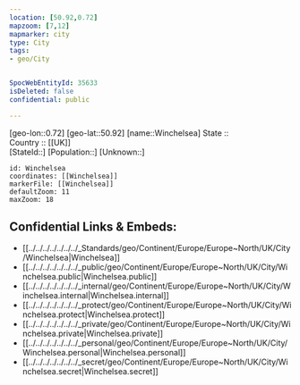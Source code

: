 ```yaml
---
location: [50.92,0.72] 
mapzoom: [7,12] 
mapmarker: city 
type: City
tags:
- geo/City


SpocWebEntityId: 35633
isDeleted: false
confidential: public

---
```

[geo-lon::0.72] 
[geo-lat::50.92] 
[name::Winchelsea] 
State ::  
Country :: [[UK]]  
[StateId::] 
[Population::] 
[Unknown::] 


```leaflet
id: Winchelsea
coordinates: [[Winchelsea]] 
markerFile: [[Winchelsea]] 
defaultZoom: 11 
maxZoom: 18
```


## Confidential Links & Embeds: 
- [[../../../../../../../_Standards/geo/Continent/Europe/Europe~North/UK/City/Winchelsea|Winchelsea]] 
- [[../../../../../../../_public/geo/Continent/Europe/Europe~North/UK/City/Winchelsea.public|Winchelsea.public]] 
- [[../../../../../../../_internal/geo/Continent/Europe/Europe~North/UK/City/Winchelsea.internal|Winchelsea.internal]] 
- [[../../../../../../../_protect/geo/Continent/Europe/Europe~North/UK/City/Winchelsea.protect|Winchelsea.protect]] 
- [[../../../../../../../_private/geo/Continent/Europe/Europe~North/UK/City/Winchelsea.private|Winchelsea.private]] 
- [[../../../../../../../_personal/geo/Continent/Europe/Europe~North/UK/City/Winchelsea.personal|Winchelsea.personal]] 
- [[../../../../../../../_secret/geo/Continent/Europe/Europe~North/UK/City/Winchelsea.secret|Winchelsea.secret]] 

